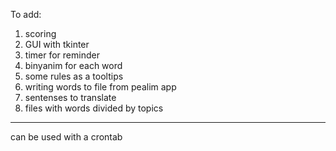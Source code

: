 To add:
1. scoring
2. GUI with tkinter
3. timer for reminder
4. binyanim for each word
5. some rules as a tooltips
6. writing words to file from pealim app
7. sentenses to translate
8. files with words divided by topics

-------
can be used with a crontab
